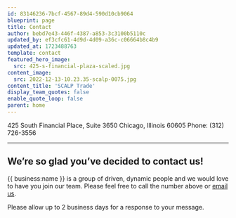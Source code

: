 ```yaml
---
id: 83146236-7bcf-4567-89d4-590d10cb9064
blueprint: page
title: Contact
author: bebd7e43-446f-4387-a853-3c3100b5110c
updated_by: ef3cfc61-4d9d-4d09-a36c-c06664b8c4b9
updated_at: 1723488763
template: contact
featured_hero_image:
  src: 425-s-financial-plaza-scaled.jpg
content_image:
  src: 2022-12-13-10.23.35-scalp-0075.jpg
content_title: 'SCALP Trade'
display_team_quotes: false
enable_quote_loop: false
parent: home
---
```

425 South Financial Place, Suite 3650
Chicago, Illinois 60605
Phone: (312) 726-3556

---

## We’re so glad you’ve decided to contact us!

{{ business:name }} is a group of driven, dynamic people and we would love to have you join our team. Please feel free to call the number above or [email us](mailto:careers@scalptrade.com).

Please allow up to 2 business days for a response to your message.